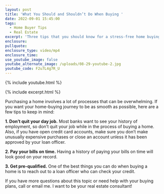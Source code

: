 ```yaml
---
layout: post
title: 'What You Should and Shouldn’t Do When Buying '
date: 2022-09-01 15:45:00
tags:
  - Home Buyer Tips
  - Real Estate
excerpt: 'Three tips that you should know for a stress-free home buying experience. '
enclosure:
pullquote:
enclosure_type: video/mp4
enclosure_time:
use_youtube_image: false
youtube_alternate_image: /uploads/08-29-youtube-2.jpg
youtube_code: F2u7L4g7R_U
---
```

{% include youtube.html %}

{% include excerpt.html %}

Purchasing a home involves a lot of processes that can be overwhelming. If you want your home-buying journey to be as smooth as possible, here are a few tips to keep in mind:

**1\. Don’t quit your day job.** Most banks want to see your history of employment, so don’t quit your job while in the process of buying a home. Also, if you have open credit card accounts, make sure you don’t make unusually expensive purchases or close an account unless it has been approved by your loan officer.&nbsp;

**2\. Pay your bills on time.** Having a history of paying your bills on time will look good on your record.&nbsp;

**3\. Get pre-qualified.** One of the best things you can do when buying a home is to reach out to a loan officer who can check your credit.&nbsp;

If you have more questions about this topic or need help with your buying plans, call or email me. I want to be your real estate consultant\!